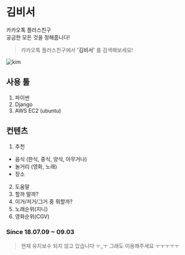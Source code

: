 # 김비서  
카카오톡 플러스친구  
궁금한 모든 것을 정해줍니다!  

>캬카오톡 플러스친구에서 **'김비서'** 를 검색해보세요!

![kim](https://user-images.githubusercontent.com/34343170/46469170-95e8eb80-c80d-11e8-9ff8-0ad1d339f3fd.png)

## 사용 툴  
1. 파이썬
2. Django  
3. AWS EC2 (ubuntu)  

## 컨텐츠
1. 추천  
 - 음식 (한식, 중식, 양식, 아무거나)  
 - 놀거리 (영화, 노래)  
 - 장소
2. 도움말
3. 할까 말까?
4. 이거/저거/그거 중 뭐할까?
5. 노래순위(지니)
6. 영화순위(CGV)

### Since 18.07.09 ~ 09.03
> 현재 유지보수 되지 않고 있습니다 ㅜ_ㅜ 그래도 이용해주세요 ㅜㅜㅜㅜㅜ
